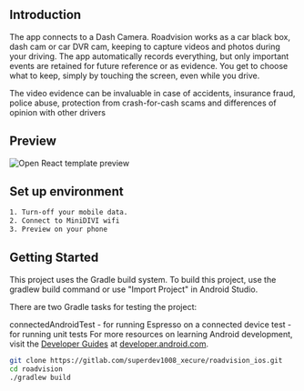 ## Introduction
The app connects to a Dash Camera.
Roadvision works as a car black box, dash cam or car DVR cam, keeping to capture videos and photos during your driving. The app automatically records everything, but only important events are retained for future reference or as evidence. You get to choose what to keep, simply by touching the screen, even while you drive.

The video evidence can be invaluable in case of accidents, insurance fraud, police abuse, protection from crash-for-cash scams and differences of opinion with other drivers

## Preview

![Open React template preview](https://github.com/lub2code/images/blob/main/roadvision.jpg)

## Set up environment
```sh
1. Turn-off your mobile data.
2. Connect to MiniDIVI wifi
3. Preview on your phone
```

## Getting Started

This project uses the Gradle build system. To build this project, use the gradlew build command or use "Import Project" in Android Studio.

There are two Gradle tasks for testing the project:

connectedAndroidTest - for running Espresso on a connected device
test - for running unit tests
For more resources on learning Android development, visit the [Developer Guides](https://developer.android.com/guide/) at [developer.android.com](https://developer.android.com/).

```sh
git clone https://gitlab.com/superdev1008_xecure/roadvision_ios.git
cd roadvision
./gradlew build
```
